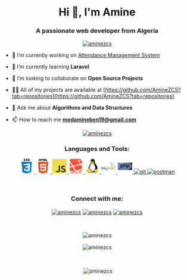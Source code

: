 <h1 align="center">Hi 👋, I'm Amine</h1>
<h3 align="center">A passionate web developer from Algeria</h3>


<p align="center"> <a href="https://github.com/ryo-ma/github-profile-trophy"><img src="https://github-profile-trophy.vercel.app/?username=aminezcs" alt="aminezcs" /></a> </p>



- 🔭 I’m currently working on [Attendance Management System](https://github.com/daw-team/gestionnaire)

- 🌱 I’m currently learning **Laravel**

- 👯 I’m looking to collaborate on **Open Source Projects**

- 👨‍💻 All of my projects are available at [https://github.com/AmineZCS?tab=repositories](https://github.com/AmineZCS?tab=repositories)

- 💬 Ask me about **Algorithms and Data Structures**

- 📫 How to reach me **medamineben19@gmail.com**
<p align="center"> <a href="https://twitter.com/aminezcs" target="blank"><img src="https://img.shields.io/twitter/follow/aminezcs?logo=twitter&style=for-the-badge" alt="aminezcs" /></a> </p>


<h3 align="center">Languages and Tools:</h3>
<p align="center"> <a href="https://www.w3schools.com/css/" target="_blank" rel="noreferrer"> <img src="https://raw.githubusercontent.com/devicons/devicon/master/icons/css3/css3-original-wordmark.svg" alt="css3" width="40" height="40"/> </a>  <a href="https://www.w3.org/html/" target="_blank" rel="noreferrer"> <img src="https://raw.githubusercontent.com/devicons/devicon/master/icons/html5/html5-original-wordmark.svg" alt="html5" width="40" height="40"/> </a> <a href="https://developer.mozilla.org/en-US/docs/Web/JavaScript" target="_blank" rel="noreferrer"> <img src="https://raw.githubusercontent.com/devicons/devicon/master/icons/javascript/javascript-original.svg" alt="javascript" width="40" height="40"/> </a> <a href="https://laravel.com/" target="_blank" rel="noreferrer"> <img src="https://raw.githubusercontent.com/devicons/devicon/master/icons/laravel/laravel-plain-wordmark.svg" alt="laravel" width="40" height="40"/> </a> <a href="https://www.linux.org/" target="_blank" rel="noreferrer"> <img src="https://raw.githubusercontent.com/devicons/devicon/master/icons/linux/linux-original.svg" alt="linux" width="40" height="40"/> </a> <a href="https://www.mysql.com/" target="_blank" rel="noreferrer"> <img src="https://raw.githubusercontent.com/devicons/devicon/master/icons/mysql/mysql-original-wordmark.svg" alt="mysql" width="40" height="40"/> </a> <a href="https://www.php.net" target="_blank" rel="noreferrer"> <img src="https://raw.githubusercontent.com/devicons/devicon/master/icons/php/php-original.svg" alt="php" width="40" height="40"/> </a> <a href="https://git-scm.com/" target="_blank" rel="noreferrer"> <img src="https://www.vectorlogo.zone/logos/git-scm/git-scm-icon.svg" alt="git" width="40" height="40"/> </a> <a href="https://postman.com" target="_blank" rel="noreferrer"> <img src="https://www.vectorlogo.zone/logos/getpostman/getpostman-icon.svg" alt="postman" width="40" height="40"/> </a> </p>
<br>
<h3 align="center">Connect with me:</h3>
<p align="center">
<a href="https://twitter.com/aminezcs" target="blank"><img align="center" src="https://raw.githubusercontent.com/rahuldkjain/github-profile-readme-generator/master/src/images/icons/Social/twitter.svg" alt="aminezcs" height="30" width="40" /></a>
<a href="https://linkedin.com/in/aminezcs" target="blank"><img align="center" src="https://raw.githubusercontent.com/rahuldkjain/github-profile-readme-generator/master/src/images/icons/Social/linked-in-alt.svg" alt="aminezcs" height="30" width="40" /></a>
<a href="https://fb.com/aminezcs" target="blank"><img align="center" src="https://raw.githubusercontent.com/rahuldkjain/github-profile-readme-generator/master/src/images/icons/Social/facebook.svg" alt="aminezcs" height="30" width="40" /></a>
</p>
<br>
<p align="center"> <img src="https://komarev.com/ghpvc/?username=aminezcs&label=Profile%20views&color=0e75b6&style=flat" alt="aminezcs" /> </p>
<p align="center"> <img align="center" src="https://github-readme-stats.vercel.app/api/top-langs?username=aminezcs&show_icons=true&locale=en&layout=compact" alt="aminezcs" /></p>
<br>
<p align="center">&nbsp;<img align="center" src="https://github-readme-stats.vercel.app/api?username=aminezcs&show_icons=true&locale=en" alt="aminezcs" /></p>
